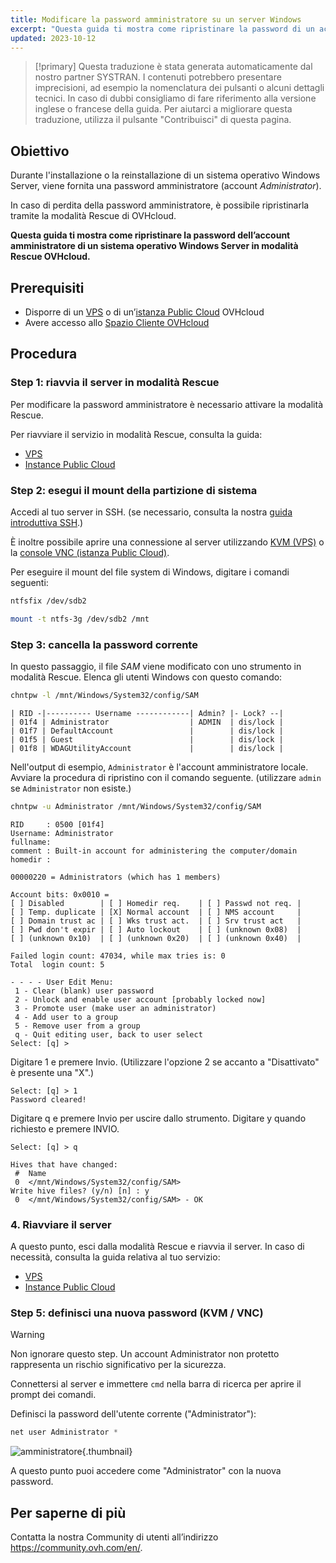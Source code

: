```yaml
---
title: Modificare la password amministratore su un server Windows
excerpt: "Questa guida ti mostra come ripristinare la password di un account Windows Administrator su un VPS o un’istanza Public Cloud in Rescue mode"
updated: 2023-10-12
---
```


> [!primary]
> Questa traduzione è stata generata automaticamente dal nostro partner SYSTRAN. I contenuti potrebbero presentare imprecisioni, ad esempio la nomenclatura dei pulsanti o alcuni dettagli tecnici. In caso di dubbi consigliamo di fare riferimento alla versione inglese o francese della guida. Per aiutarci a migliorare questa traduzione, utilizza il pulsante "Contribuisci" di questa pagina.
>

## Obiettivo

Durante l'installazione o la reinstallazione di un sistema operativo Windows Server, viene fornita una password amministratore (account *Administrator*).

In caso di perdita della password amministratore, è possibile ripristinarla tramite la modalità Rescue di OVHcloud.

**Questa guida ti mostra come ripristinare la password dell’account amministratore di un sistema operativo Windows Server in modalità Rescue OVHcloud.**

## Prerequisiti

- Disporre di un [VPS](https://www.ovhcloud.com/it/vps/) o di un’[istanza Public Cloud](https://www.ovhcloud.com/it/public-cloud/) OVHcloud
- Avere accesso allo [Spazio Cliente OVHcloud](https://www.ovh.com/auth/?action=gotomanager&from=https://www.ovh.it/&ovhSubsidiary=it)

## Procedura

### Step 1: riavvia il server in modalità Rescue

Per modificare la password amministratore è necessario attivare la modalità Rescue.

Per riavviare il servizio in modalità Rescue, consulta la guida:

- [VPS](/pages/bare_metal_cloud/virtual_private_servers/rescue)
- [Instance Public Cloud](/pages/public_cloud/compute/put_an_instance_in_rescue_mode)

### Step 2: esegui il mount della partizione di sistema

Accedi al tuo server in SSH. (se necessario, consulta la nostra [guida introduttiva SSH](/pages/bare_metal_cloud/dedicated_servers/ssh_introduction).)

È inoltre possibile aprire una connessione al server utilizzando [KVM (VPS)](/pages/bare_metal_cloud/virtual_private_servers/using_kvm_for_vps) o la [console VNC (istanza Public Cloud)](/pages/public_cloud/compute/first_steps_with_public_cloud_instance#accessvnc).

Per eseguire il mount del file system di Windows, digitare i comandi seguenti:

```bash
ntfsfix /dev/sdb2
```

```bash
mount -t ntfs-3g /dev/sdb2 /mnt
```

### Step 3: cancella la password corrente

In questo passaggio, il file *SAM* viene modificato con uno strumento in modalità Rescue. Elenca gli utenti Windows con questo comando:


```bash
chntpw -l /mnt/Windows/System32/config/SAM
```

```text
| RID -|---------- Username ------------| Admin? |- Lock? --|
| 01f4 | Administrator                  | ADMIN  | dis/lock |
| 01f7 | DefaultAccount                 |        | dis/lock |
| 01f5 | Guest                          |        | dis/lock |
| 01f8 | WDAGUtilityAccount             |        | dis/lock |
```

Nell'output di esempio, `Administrator` è l'account amministratore locale. Avviare la procedura di ripristino con il comando seguente. (utilizzare `admin` se `Administrator` non esiste.)

```bash
chntpw -u Administrator /mnt/Windows/System32/config/SAM
```

```text
RID     : 0500 [01f4]
Username: Administrator
fullname:
comment : Built-in account for administering the computer/domain
homedir :

00000220 = Administrators (which has 1 members)

Account bits: 0x0010 =
[ ] Disabled        | [ ] Homedir req.    | [ ] Passwd not req. |
[ ] Temp. duplicate | [X] Normal account  | [ ] NMS account     |
[ ] Domain trust ac | [ ] Wks trust act.  | [ ] Srv trust act   |
[ ] Pwd don't expir | [ ] Auto lockout    | [ ] (unknown 0x08)  |
[ ] (unknown 0x10)  | [ ] (unknown 0x20)  | [ ] (unknown 0x40)  |

Failed login count: 47034, while max tries is: 0
Total  login count: 5

- - - - User Edit Menu:
 1 - Clear (blank) user password
 2 - Unlock and enable user account [probably locked now]
 3 - Promote user (make user an administrator)
 4 - Add user to a group
 5 - Remove user from a group
 q - Quit editing user, back to user select
Select: [q] >
```



Digitare 1 e premere Invio. (Utilizzare l'opzione 2 se accanto a "Disattivato" è presente una "X".)

```text
Select: [q] > 1
Password cleared!
```

Digitare q e premere Invio per uscire dallo strumento. Digitare y quando richiesto e premere INVIO.

```text
Select: [q] > q
 
Hives that have changed:
 #  Name
 0  </mnt/Windows/System32/config/SAM>
Write hive files? (y/n) [n] : y
 0  </mnt/Windows/System32/config/SAM> - OK
```

### 4\. Riavviare il server

A questo punto, esci dalla modalità Rescue e riavvia il server. In caso di necessità, consulta la guida relativa al tuo servizio:

- [VPS](/pages/bare_metal_cloud/virtual_private_servers/rescue)
- [Instance Public Cloud](/pages/public_cloud/compute/put_an_instance_in_rescue_mode)

### Step 5: definisci una nuova password (KVM / VNC)

> [!warning]
>
> Non ignorare questo step. Un account Administrator non protetto rappresenta un rischio significativo per la sicurezza.
>

Connettersi al server e immettere `cmd` nella barra di ricerca per aprire il prompt dei comandi.

Definisci la password dell'utente corrente ("Administrator"):

```powershell
net user Administrator *
```

![amministratore](images/adminpw_win.png){.thumbnail}

A questo punto puoi accedere come "Administrator" con la nuova password.

## Per saperne di più

Contatta la nostra Community di utenti all’indirizzo <https://community.ovh.com/en/>.
